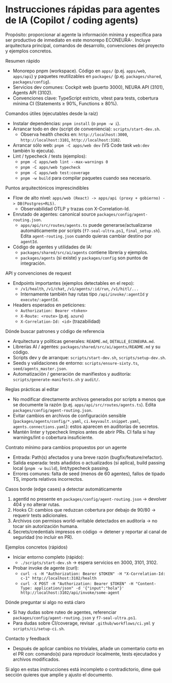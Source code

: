 # Instrucciones rápidas para agentes de IA (Copilot / coding agents)

Propósito: proporcionar al agente la información mínima y específica para ser
productivo de inmediato en este monorepo ECONEURA-. Incluye arquitectura
principal, comandos de desarrollo, convenciones del proyecto y ejemplos
concretos.

Resumen rápido
- Monorepo pnpm (workspace). Código en `apps/` (p.ej. `apps/web`, `apps/api`) y
  paquetes reutilizables en `packages/` (p.ej. `packages/shared`, `packages/config`).
- Servicios dev comunes: Cockpit web (puerto 3000), NEURA API (3101), Agents API (3102).
- Convenciones clave: TypeScript estricto, vitest para tests, cobertura mínima CI
  (Statements ≥ 90%, Functions ≥ 80%).

Comandos útiles (ejecutables desde la raíz)
- Instalar dependencias: `pnpm install` (o `pnpm -w i`).
- Arrancar todo en dev (script de conveniencia): `scripts/start-dev.sh`.
  - Observa health checks en: `http://localhost:3000`, `http://localhost:3101`, `http://localhost:3102`.
- Arrancar sólo web: `pnpm -C apps/web dev` (VS Code task `web:dev` también lo ejecuta).
- Lint / typecheck / tests (ejemplos):
  - `pnpm -C apps/web lint --max-warnings 0`
  - `pnpm -C apps/web typecheck`
  - `pnpm -C apps/web test:coverage`
  - `pnpm -w build` para compilar paquetes cuando sea necesario.

Puntos arquitectónicos imprescindibles
- Flow de alto nivel: `apps/web (React) -> apps/api (proxy + gobierno) -> DB(Postgres+RLS)`.
  - Observabilidad OTLP y trazas con X-Correlation-Id.
- Enrutado de agentes: canonical source `packages/config/agent-routing.json`.
  - `apps/api/src/routes/agents.ts` puede generarse/actualizarse automáticamente
    por scripts (`f7-seal-ultra.ps1`, `final_setup.sh`). Edita `agent-routing.json`
    cuando quieras cambiar destino por `agentId`.
- Código de agentes y utilidades de IA:
  - `packages/shared/src/ai/agents` contiene librería y ejemplos.
  - `packages/agents` (si existe) y `packages/config` son puntos de integración.

API y convenciones de request
- Endpoints importantes (ejemplos detectables en el repo):
  - `/v1/health`, `/v1/chat`, `/v1/agents/:id/run`, `/v1/hitl/...`
  - Internamente también hay rutas tipo `/api/invoke/:agentId` y `execute/:agentId`.
- Headers esperados en peticiones:
  - `Authorization: Bearer <token>`
  - `X-Route: <route>` (p.ej. `azure`)
  - `X-Correlation-Id: <id>` (trazabilidad)

Dónde buscar patrones y código de referencia
- Arquitectura y políticas generales: `README.md`, `DETALLE_ECONEURA.md`.
- Librerías AI / agentes: `packages/shared/src/ai/agents/README.md` y su código.
- Scripts dev y de arranque: `scripts/start-dev.sh`, `scripts/setup-dev.sh`.
- Seeds y validaciones de entorno: `scripts/ensure-sixty.ts`, `seed/agents_master.json`.
- Automatización / generación de manifiestos y auditoría: `scripts/generate-manifests.sh` y `audit/`.

Reglas prácticas al editar
- No modificar directamente archivos generados por scripts a menos que se
  documente la razón (p.ej. `apps/api/src/routes/agents.ts`). Edita `packages/config/agent-routing.json`.
- Evitar cambios en archivos de configuración sensible (`packages/agents/config/*.yaml`, `ci.keyvault.snippet.yaml`, `agents.connections.yaml`): estos aparecen en auditorías de secretos.
- Mantén linter y typecheck limpios antes de abrir PRs. CI falla si hay warnings/lint o cobertura insuficiente.

Contrato mínimo para cambios propuestos por un agente
- Entrada: Path(s) afectados y una breve razón (bugfix/feature/refactor).
- Salida esperada: tests añadidos o actualizados (si aplica), build passing local (`pnpm -w build`), lint/typecheck passing.
- Errores comunes: falta de seed (menos de 60 agentes), fallos de tipado TS, imports relativos incorrectos.

Casos borde (edge cases) a detectar automáticamente
1. agentId no presente en `packages/config/agent-routing.json` → devolver 404 y no alterar rutas.
2. Hooks CI: cambios que reduzcan cobertura por debajo de 90/80 → requerir tests adicionales.
3. Archivos con permisos world-writable detectados en auditoría → no tocar sin autorización humana.
4. Secrets/credentials impresos en código → detener y reportar al canal de seguridad (no incluir en PR).

Ejemplos concretos (rápidos)
- Iniciar entorno completo (rápido):
  - `./scripts/start-dev.sh` → espera servicios en 3000, 3101, 3102.
- Probar invoke de agente (curl):
  - `curl -s -H "Authorization: Bearer $TOKEN" -H "X-Correlation-Id: c-1" http://localhost:3102/health`
  - `curl -X POST -H "Authorization: Bearer $TOKEN" -H "Content-Type: application/json" -d '{"input":"hola"}' http://localhost:3102/api/invoke/some-agent`

Dónde preguntar si algo no está claro
- Si hay dudas sobre ruteo de agentes, referenciar `packages/config/agent-routing.json` y `f7-seal-ultra.ps1`.
- Para dudas sobre CI/coverage, revisar `.github/workflows/ci.yml` y `scripts/ci/setup-ci.sh`.

Contacto y feedback
- Después de aplicar cambios no triviales, añade un comentario corto en el PR con: comando(s) para reproducir localmente, tests ejecutados y archivos modificados.

Si algo en estas instrucciones está incompleto o contradictorio, dime qué sección quieres que amplíe y ajusto el documento.
